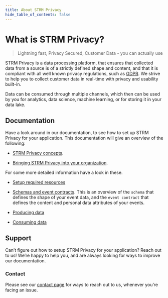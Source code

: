 ```yaml
---
title: About STRM Privacy
hide_table_of_contents: false
---
```


# What is STRM Privacy?

> Lightning fast, Privacy Secured, Customer Data - you can actually use

STRM Privacy is a data processing platform, that ensures that collected
data from a source is of a strictly defined shape and content, and that
it is compliant with all well known privacy regulations, such as
[GDPR](https://gdpr.eu/). We strive to help you to collect customer data
in real-time with privacy and usability built-in.

Data can be consumed through multiple channels, which then can be used
by you for analytics, data science, machine learning, or for storing it
in your data lake.

## Documentation

Have a look around in our documentation, to see how to set up STRM
Privacy for your application. This documentation will give an overview
of the following:

-   [STRM Privacy concepts](/concepts/index.md).

-   [Bringing STRM Privacy into your organization](/overview/organization.md).

For some more detailed information have a look in these.

-   [Setup required resources](/quickstart/creating-streams.md)

-   [Schemas and event contracts](/concepts/schemas-and-contracts.md).
    This is an overview of the `schema` that defines the shape of your
    event data, and the `event contract` that defines the content and
    personal data attributes of your events.

-   [Producing data](/quickstart/full-example.md)

-   [Consuming data](/quickstart/receiving-s3.md)

## Support

Can’t figure out how to setup STRM Privacy for your application? Reach
out to us! We’re happy to help you, and are always looking for ways to
improve our documentation.

### Contact

Please see our [contact page](/contact/index.md) for ways to reach out
to us, whenever you’re facing an issue.
